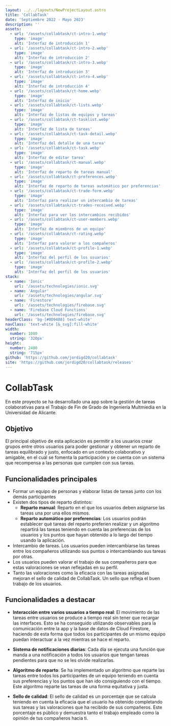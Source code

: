 ```yaml
---
layout: ../../layouts/NewProjectLayout.astro
title: 'CollabTask'
date: 'Septiembre 2022 - Mayo 2023'
description: ''
assets: 
  - url: '/assets/collabtask/ct-intro-1.webp'
    type: 'image' 
    alt: 'Interfaz de introducción 1'
  - url: '/assets/collabtask/ct-intro-2.webp'
    type: 'image' 
    alt: 'Interfaz de introducción 2'
  - url: '/assets/collabtask/ct-intro-3.webp'
    type: 'image' 
    alt: 'Interfaz de introducción 3'
  - url: '/assets/collabtask/ct-intro-4.webp'
    type: 'image' 
    alt: 'Interfaz de introducción 4'
  - url: '/assets/collabtask/ct-home.webp'
    type: 'image' 
    alt: 'Interfaz de inicio'
  - url: '/assets/collabtask/ct-lists.webp'
    type: 'image' 
    alt: 'Interfaz de listas de equipos y tareas'
  - url: '/assets/collabtask/ct-tasklist.webp'
    type: 'image' 
    alt: 'Interfaz de lista de tareas'
  - url: '/assets/collabtask/ct-task-detail.webp'
    type: 'image' 
    alt: 'Interfaz del detalle de una tarea'
  - url: '/assets/collabtask/ct-task.webp'
    type: 'image' 
    alt: 'Interfaz de editar tarea'
  - url: '/assets/collabtask/ct-manual.webp'
    type: 'image' 
    alt: 'Interfaz de reparto de tareas manual'
  - url: '/assets/collabtask/ct-preferences.webp'
    type: 'image' 
    alt: 'Interfaz de reparto de tareas automático por preferencias'
  - url: '/assets/collabtask/ct-trade-form.webp'
    type: 'image' 
    alt: 'Interfaz para realizar un intercambio de tareas'
  - url: '/assets/collabtask/ct-trades-received.webp'
    type: 'image' 
    alt: 'Interfaz para ver los intercambios recibidos'
  - url: '/assets/collabtask/ct-user-members.webp'
    type: 'image' 
    alt: 'Interfaz de miembros de un equipo'
  - url: '/assets/collabtask/ct-rating.webp'
    type: 'image' 
    alt: 'Interfaz para valorar a los compañeros'
  - url: '/assets/collabtask/ct-profile-1.webp'
    type: 'image' 
    alt: 'Interfaz del perfil de los usuarios'
  - url: '/assets/collabtask/ct-profile-2.webp'
    type: 'image' 
    alt: 'Interfaz del perfil de los usuarios'
stack:       
  - name: 'Ionic'
    url: '/assets/technologies/ionic.svg'
  - name: 'Angular'
    url: '/assets/technologies/angular.svg'
  - name: 'Firestore'
    url: '/assets/technologies/firebase.svg'
  - name: 'Firebase Cloud Functions'
    url: '/assets/technologies/firebase.svg'
headerClass: 'bg-[#0D9488] text-white'
navClass: 'text-white [&_svg]:fill-white'
width: 
  number: 1080
  string: '320px'
height: 
  number: 2400
  string: '715px'
github: 'https://github.com/jordigd20/collabtask'
site: 'https://github.com/jordigd20/collabtask/releases'
---
```


# CollabTask

En este proyecto se ha desarrollado una app sobre la gestión de tareas colaborativas para el Trabajo de Fin de Grado de Ingeniería Multmiedia en la Universidad de Alicante.

## Objetivo 

El principal objetivo de esta aplicación es permitir a los usuarios crear grupos entre otros usuarios para poder gestionar y obtener un reparto de tareas equilibrado y justo, enfocado en un contexto colaborativo y amigable, en el cuál se fomenta la participación y se cuenta con un sistema que recompensa a las personas que cumplen con sus tareas.

## Funcionalidades principales

- Formar un equipo de personas y elaborar listas de tareas junto con los demás participantes
- Existen dos tipos de reparto distintos:
  - **Reparto manual**: Reparto en el que los usuarios deben asignarse las tareas una por una ellos mismos.
  - **Reparto automático por preferencias**: Los usuarios podrán establecer qué tareas del reparto preferien realizar y un algoritmo repartirá las tareas teniendo en cuenta las preferencias de los usuarios y los puntos que hayan obtenido a lo largo del tiempo usando la aplicación.
- Intercambio de tareas. Los usuarios pueden intercambiarse las tareas entre los compañeros utilizando sus puntos o intercambiando sus tareas por otras.
- Los usuarios pueden valorar el trabajo de sus compañeros para que estas valoraciones se vean reflejadas en su perfil.
- Tanto las valoraciones como la eficacia con las tareas asignadas mejoran el sello de calidad de CollabTask. Un sello que refleja el buen trabajo de los usuarios.

## Funcionalidades a destacar

- **Interacción entre varios usuarios a tiempo real**: El movimiento de las tareas entre usuarios se produce a tiempo real sin tener que recargar las interfaces. Esto se ha conseguido utilizando observables para la comunicación entre la app y la base de datos de Cloud Firestore, haciendo de esta forma que todos los participantes de un mismo equipo puedan interactuar a la vez mientras se hace el reparto.

- **Sistema de notificaciones diarias**: Cada día se ejecuta una función que manda a una notificación a todos los usuarios que tengan tareas pendientes para que no se les olvide realizarlas.

- **Algoritmo de reparto**: Se ha implementado un algoritmo que reparte las tareas entre todos los participantes de un equipo teniendo en cuenta sus preferencias y los puntos que han ido consiguiendo con el tiempo. Este algoritmo reparte las tareas de una forma equitativa y justa.

- **Sello de calidad**: El sello de calidad es un porcentaje que se calcula teniendo en cuenta la eficacia que el usuario ha obtenido completando sus tareas y las valoraciones que ha recibido de sus compañeros. Este porcentaje es público y demuestra tanto el trabajo empleado como la opinión de tus compañeros hacia ti.
